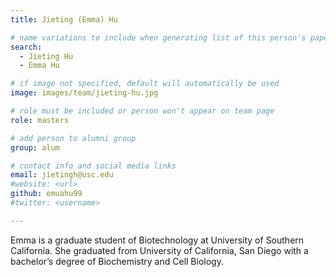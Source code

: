 ```yaml
---
title: Jieting (Emma) Hu

# name variations to include when generating list of this person's papers
search:
  - Jieting Hu
  - Emma Hu

# if image not specified, default will automatically be used
image: images/team/jieting-hu.jpg

# role must be included or person won't appear on team page
role: masters

# add person to alumni group
group: alum

# contact info and social media links
email: jietingh@usc.edu
#website: <url>
github: emuahu99
#twitter: <username>

---
```


Emma is a graduate student of Biotechnology at University of Southern California. She graduated from University of California, San Diego with a bachelor’s degree of Biochemistry and Cell Biology.
